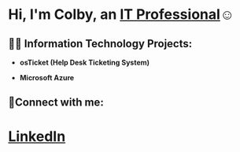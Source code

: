 <h1>Hi, I'm Colby, an <a href="https://www.linkedin.com/in/colby-nelson-330511303">IT Professional</a>☺</h1>

<h2>👨‍💻 Information Technology Projects:</h2>

- <b>osTicket (Help Desk Ticketing System)</b>

- <b>Microsoft Azure</b>

<h2>🤳Connect with me:</h2>


<h1><a href="https://www.linkedin.com/in/colby-nelson-330511303">LinkedIn</a></h1>


